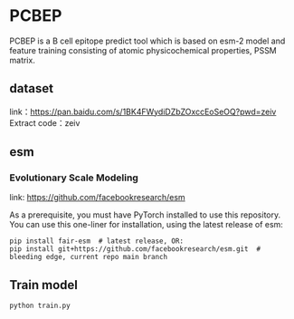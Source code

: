 # PCBEP
PCBEP is a B cell epitope predict tool which is based on esm-2 model and feature training consisting of atomic physicochemical properties, PSSM matrix.
## dataset 
link：https://pan.baidu.com/s/1BK4FWydiDZbZOxccEoSeOQ?pwd=zeiv 
Extract code：zeiv
## esm
###  Evolutionary Scale Modeling
link: https://github.com/facebookresearch/esm

As a prerequisite, you must have PyTorch installed to use this repository.
You can use this one-liner for installation, using the latest release of esm:
```
pip install fair-esm  # latest release, OR:
pip install git+https://github.com/facebookresearch/esm.git  # bleeding edge, current repo main branch
```
## Train model
```python train.py```
